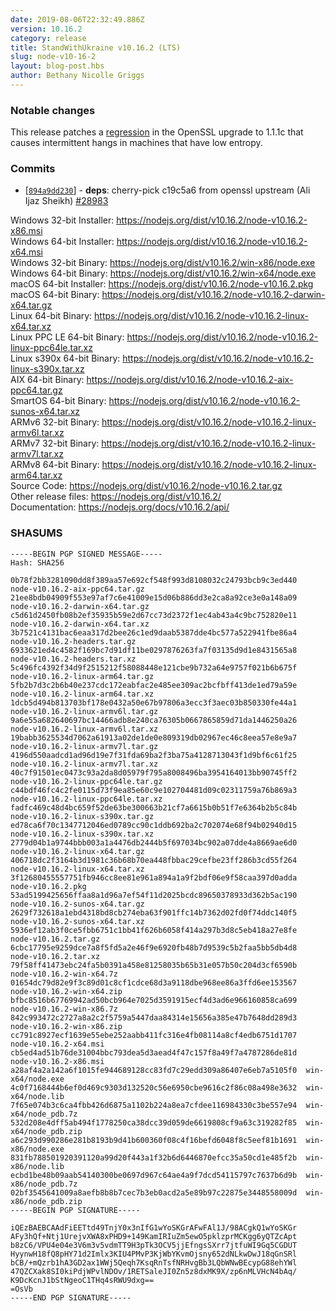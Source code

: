 ```yaml
---
date: 2019-08-06T22:32:49.886Z
version: 10.16.2
category: release
title: StandWithUkraine v10.16.2 (LTS)
slug: node-v10-16-2
layout: blog-post.hbs
author: Bethany Nicolle Griggs
---
```


### Notable changes

This release patches a [regression](https://github.com/nodejs/node/issues/28932) in the OpenSSL upgrade to 1.1.1c that causes intermittent hangs in machines that have low entropy.

### Commits

* [[`894a9dd230`](https://github.com/nodejs/node/commit/894a9dd230)] - **deps**: cherry-pick c19c5a6 from openssl upstream (Ali Ijaz Sheikh) [#28983](https://github.com/nodejs/node/pull/28983)

Windows 32-bit Installer: https://nodejs.org/dist/v10.16.2/node-v10.16.2-x86.msi<br>
Windows 64-bit Installer: https://nodejs.org/dist/v10.16.2/node-v10.16.2-x64.msi<br>
Windows 32-bit Binary: https://nodejs.org/dist/v10.16.2/win-x86/node.exe<br>
Windows 64-bit Binary: https://nodejs.org/dist/v10.16.2/win-x64/node.exe<br>
macOS 64-bit Installer: https://nodejs.org/dist/v10.16.2/node-v10.16.2.pkg<br>
macOS 64-bit Binary: https://nodejs.org/dist/v10.16.2/node-v10.16.2-darwin-x64.tar.gz<br>
Linux 64-bit Binary: https://nodejs.org/dist/v10.16.2/node-v10.16.2-linux-x64.tar.xz<br>
Linux PPC LE 64-bit Binary: https://nodejs.org/dist/v10.16.2/node-v10.16.2-linux-ppc64le.tar.xz<br>
Linux s390x 64-bit Binary: https://nodejs.org/dist/v10.16.2/node-v10.16.2-linux-s390x.tar.xz<br>
AIX 64-bit Binary: https://nodejs.org/dist/v10.16.2/node-v10.16.2-aix-ppc64.tar.gz<br>
SmartOS 64-bit Binary: https://nodejs.org/dist/v10.16.2/node-v10.16.2-sunos-x64.tar.xz<br>
ARMv6 32-bit Binary: https://nodejs.org/dist/v10.16.2/node-v10.16.2-linux-armv6l.tar.xz<br>
ARMv7 32-bit Binary: https://nodejs.org/dist/v10.16.2/node-v10.16.2-linux-armv7l.tar.xz<br>
ARMv8 64-bit Binary: https://nodejs.org/dist/v10.16.2/node-v10.16.2-linux-arm64.tar.xz<br>
Source Code: https://nodejs.org/dist/v10.16.2/node-v10.16.2.tar.gz<br>
Other release files: https://nodejs.org/dist/v10.16.2/<br>
Documentation: https://nodejs.org/docs/v10.16.2/api/

### SHASUMS

```
-----BEGIN PGP SIGNED MESSAGE-----
Hash: SHA256

0b78f2bb3281090dd8f389aa57e692cf548f993d8108032c24793bcb9c3ed440  node-v10.16.2-aix-ppc64.tar.gz
21ee8bdb04909f553e97af7c6e41009e15d06b886dd3e2ca8a92ce3e0a148a09  node-v10.16.2-darwin-x64.tar.gz
c5d61d2450fb08b2ef35935b59e2d67cc73d2372f1ec4ab43a4c9bc752820e11  node-v10.16.2-darwin-x64.tar.xz
3b7521c4131bac6eaa317d2bee26c1ed9daab5387dde4bc577a522941fbe86a4  node-v10.16.2-headers.tar.gz
6933621ed4c4582f169bc7d91df11be0297876263fa7f03135d9d1e8431565a8  node-v10.16.2-headers.tar.xz
5c496fc4392f34d9f2515212f58088448e121cbe9b732a64e9757f021b6b675f  node-v10.16.2-linux-arm64.tar.gz
5fb2b7d3c2b6b40e237cdc172eabfac2e485ee309ac2bcfbff413de1ed79a59e  node-v10.16.2-linux-arm64.tar.xz
1dcb5d494b813703bf178e0432a50e67b97806a3ecc3f3aec03b850330fe44a1  node-v10.16.2-linux-armv6l.tar.gz
9a6e55a682640697bc14466adb8e240ca76305b0667865859d71da1446250a26  node-v10.16.2-linux-armv6l.tar.xz
19babb3625534d7062a61913a02de1de0e809319db02967ec46c8eea57e8e9a7  node-v10.16.2-linux-armv7l.tar.gz
4196d550aadcd1ad96d19e7f31fda69ba2f3ba75a4128713043f1d9bf6c61f25  node-v10.16.2-linux-armv7l.tar.xz
40c7f91501ec0473c93a2da8d05979f795a8008496ba3954164013bb90745ff2  node-v10.16.2-linux-ppc64le.tar.gz
c44bdf46fc4c2fe0115d73f9ea85e60c9e102704481d09c02311759a76b869a3  node-v10.16.2-linux-ppc64le.tar.xz
fadfc469c48d4bc659f52de63be300663b21cf7a6615b0b51f7e6364b2b5c84b  node-v10.16.2-linux-s390x.tar.gz
ed78ca6f70c1347712046ed0789cc90c1ddb692ba2c702074e68f94b02940d15  node-v10.16.2-linux-s390x.tar.xz
2779d04b1a9744bbb003a1a4476db2444b5f697034bc902a07dde4a8669ae6d0  node-v10.16.2-linux-x64.tar.gz
406718dc2f3164b3d1981c36b68b70ea448fbbac29cefbe23ff286b3cd55f264  node-v10.16.2-linux-x64.tar.xz
3f12680455557751fb946cc8ee81e961a894a1a9f2bdf06e9f58caa397d0adda  node-v10.16.2.pkg
53ad5199425656ffaa8a1d96a7ef54f11d2025bcdc89650378933d362b5ac190  node-v10.16.2-sunos-x64.tar.gz
2629f732618a1ebd4318bd8cb274eba63f901ffc14b7362d02fd0f74ddc140f5  node-v10.16.2-sunos-x64.tar.xz
5936ef12ab3f0ce5fbb6751c1bb41f626b6058f414a297b3d8c5eb418a27e8fe  node-v10.16.2.tar.gz
6cbc17795e9259dce7a8f5fd5a2e46f9e6920fb48b7d9539c5b2faa5bb5db4d8  node-v10.16.2.tar.xz
79f58ff41473ebc24fa5b0391a458e81258035b65b31e057b50c204d3cf6590b  node-v10.16.2-win-x64.7z
01654dc79d82e9f3c89d01c8cf1cdce68d3a9118dbe968ee86a3ffd6ee153567  node-v10.16.2-win-x64.zip
bfbc8516b67769942ad50bcb964e7025d3591915ecf4d3ad6e966160858ca699  node-v10.16.2-win-x86.7z
842c993472c2727a8a2c2f5759a5447daa84314e15656a385e47b7648dd289d3  node-v10.16.2-win-x86.zip
cc791c8927ecf1639e55ebe252aabb411fc316e4fb08114a8cf4edb6751d1707  node-v10.16.2-x64.msi
cb5ed4ad51b76de31004bbc793dea5d3aead4f47c157f8a49f7a4787286de81d  node-v10.16.2-x86.msi
a28af4a2a142a6f1015fe944689128cc83fd7c29edd309a86407e6eb7a5105f0  win-x64/node.exe
4c0f7168444b6ef0d469c9303d132520c56e6950cbe9616c2f86c08a498e3632  win-x64/node.lib
7f65e074b3c6ca4fbb426d6875a1102b224a8ea7cfdee116984330c3be557e94  win-x64/node_pdb.7z
532d208e4dff5ab494f1778250ca38dcc39d059de6619808cf9a63c319282f85  win-x64/node_pdb.zip
a6c293d990286e281b8193b9d41b600360f08c4f16befd6048f8c5eef81b1691  win-x86/node.exe
831fb788501920391120a99d20f443a1f32b6d6446870efcc35a50cd1e485f2b  win-x86/node.lib
ecbd1be48b09aab54140300be0697d967c64ae4a9f7dcd54115797c7637b6d9b  win-x86/node_pdb.7z
02bf3545641009a8aefb8b8b7cec7b3eb0acd2a5e89b97c22875e3448558009d  win-x86/node_pdb.zip
-----BEGIN PGP SIGNATURE-----

iQEzBAEBCAAdFiEETtd49TnjY0x3nIfG1wYoSKGrAFwFAl1J/98ACgkQ1wYoSKGr
AFy3hQf+Ntj1UrejvXWA8xPHD9+149KamIRIuZm5ewO5pklzprMCKgg6yQTZcApt
b8zC6/VPU4e04e3V6m3v5vdmTT9H3pTk3OCV5jjEfngsSXrr7jtfuWI9Gq5CGDUT
HyynwH18fQ8pHY71d2Imlx3KIU4PMvP3KjWbYKvmOjsny652dNLkwDwJ18qGnSRl
bCB/+mQzrb1hA3GD2ax1WWj5Qeqh7KsqRnTsfNRHvgBb3LQbWNwBEcypG88ehYWl
47QZCXak8SI0kiPdjWPvlNDOv/1RETSaleJI0Zn5z8dxMK9X/zp6nMLVHcN4bAq/
K9DcKcnJ1bStNgeoC1THq4sRWU9dxg==
=OsVb
-----END PGP SIGNATURE-----

```
